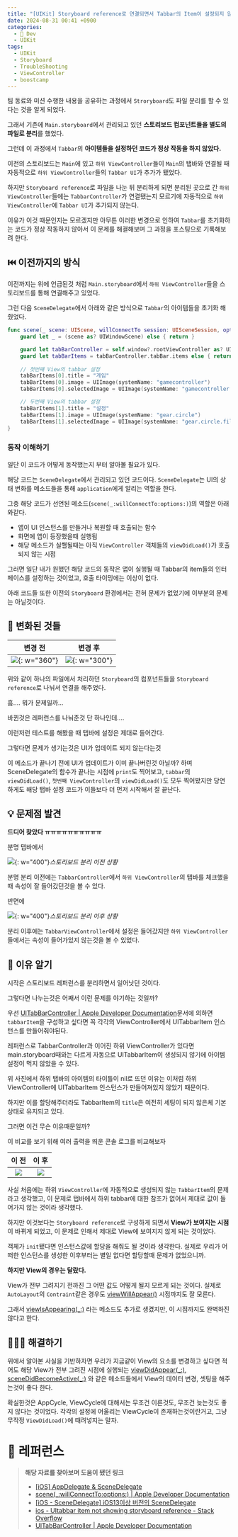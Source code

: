 ```yaml
---
title: "[UIKit] Storyboard reference로 연결되면서 Tabbar의 Item이 설정되지 않는 문제 해결하기"
date: 2024-08-31 00:41 +0900
categories:
  - 🍎 Dev
  - UIKit
tags:
  - UIKit
  - Storyboard
  - TroubleShooting
  - ViewController
  - boostcamp
---
```

팀 동료와 미션 수행한 내용을 공유하는 과정에서 `Stroryboard`도 파일 분리를 할 수 있다는 것을 알게 되었다.

그래서 기존에 `Main.storyboard`에서 관리되고 있던 **스토리보드 컴포넌트들을 별도의 파일로 분리**를 했었다.

그런데 이 과정에서 `Tabbar`의 **아이템들을 설정하던 코드가 정상 작동을 하지 않았다.**

이전의 스토리보드는 `Main`에 있고 `하위 ViewController`들이 `Main`의 탭바와 연결될 때 자동적으로 `하위 ViewController`들의 `Tabbar UI`가 추가가 됐었다. 

하지만 `Storyboard reference`로 파일을 나눈 뒤 분리하게 되면 분리된 곳으로 간 `하위 ViewController`들에는 `TabbarController`가 연결됐는지 모르기에 자동적으로 `하위 ViewController`에 `Tabbar UI`가 추가되지 않는다.

이유가 이것 때문인지는 모르겠지만 아무튼 이러한 변경으로 인하여 `Tabbar`를 초기화하는 코드가 정상 작동하지 않아서 이 문제를 해결해보며 그 과정을 포스팅으로 기록해보려 한다.

## ⏮️ 이전까지의 방식
이전까지는 위에 언급된것 처럼 `Main.storyboard`에서 `하위 ViewController`들을 스토리보드를 통해 연결해주고 있었다.

그런 다음 `SceneDelegate`에서 아래와 같은 방식으로 `Tabbar`의 아이템들을 초기화 해줬었다.
```swift
func scene(_ scene: UIScene, willConnectTo session: UISceneSession, options connectionOptions: UIScene.ConnectionOptions) {
	guard let _ = (scene as? UIWindowScene) else { return }

	guard let tabBarController = self.window?.rootViewController as? UITabBarController else { return }
	guard let tabBarItems = tabBarController.tabBar.items else { return }
	
	// 첫번째 View의 tabbar 설정
	tabBarItems[0].title = "게임"
	tabBarItems[0].image = UIImage(systemName: "gamecontroller")
	tabBarItems[0].selectedImage = UIImage(systemName: "gamecontroller.fill")

	// 두번째 View의 tabbar 설정
	tabBarItems[1].title = "설정"
	tabBarItems[1].image = UIImage(systemName: "gear.circle")
	tabBarItems[1].selectedImage = UIImage(systemName: "gear.circle.fill")
}
```

### 동작 이해하기
일단 이 코드가 어떻게 동작했는지 부터 알아볼 필요가 있다.

해당 코드는 `SceneDelegate`에서 관리되고 있던 코드이다. `SceneDelegate`는 UI의 상태 변화를 메소드들을 통해 `application`에게 알리는 역할을 한다. 

그중 해당 코드가 선언된 메소드(`scene(_:willConnectTo:options:)`)의 역할은 아래와같다.
- 앱이 UI 인스턴스를 만들거나 복원할 때 호출되는 함수
- 화면에 앱이 등장했을때 실행됨
- 해당 메소드가 실핼될때는 아직 `ViewController` 객체들의 `viewDidLoad()`가 호출되지 않는 시점

그러면 일단 내가 원했던 해당 코드의 동작은 앱이 실행될 때 Tabbar의 item들의 인터페이스를 설정하는 것이었고, 호출 타이밍에는 이상이 없다.

아래 코드들 또한 이전의 `Storyboard` 환경에서는 전혀 문제가 없었기에 이부분의 문제는 아닐것이다.
## 🔄 변화된 것들



|                          변경 전                           |                          변경 후                           |
| :-----------------------------------------------------: | :-----------------------------------------------------: |
| ![](assets/img/post/2024/08_31_이전_스토리보드.jpg){: w="360"} | ![](assets/img/post/2024/08_31_이후_스토리보드.jpg){: w="300"} |



위와 같이 하나의 파일에서 처리하던 `Storyboard`의 컴포넌트들을 `Storyboard reference`로 나눠서 연결을 해주었다.

흠.... 뭐가 문제일까...

바뀐것은 레퍼런스를 나눠준것 단 하나인데....

이런저런 테스트를 해봤을 때 탭바에 설정은 제대로 들어간다. 

그렇다면 문제가 생기는것은 UI가 업데이트 되지 않는다는것

이 메소드가 끝나기 전에 UI가 업데이트가 이미 끝나버린것 아닐까? 하며 SceneDelegate의 함수가 끝나는 시점에 `print`도 찍어보고, `tabbar`의 `viewDidLoad()`, `첫번째 ViewController`의 `viewDidLoad()`도 모두 찍어봤지만 당연하게도 해당 탭바 설정 코드가 이들보다 더 먼저 시작해서 잘 끝난다.

## 💡 문제점 발견
**드디어 찾았다 ㅠㅠㅠㅠㅠㅠㅠㅠㅠㅠ**

분명 탭바에서

![](assets/img/post/2024/08_31_스토리보드_분리_이전_탭바_설정.png){: w="400"}_스토리보드 분리 이전 상황_

분명 분리 이전에는 `TabbarController`에서 `하위 ViewController`의 탭바를 체크했을 때 속성이 잘 들어갔던것을 볼 수 있다. 

반면에




![](assets/img/post/2024/08_31_스토리보드_분리_이후_탭바_설정.png){: w="400"}_스토리보드 분리 이후 상황_


분리 이후에는 `TabbarViewController`에서 설정은 들어갔지만 `하위 ViewController`들에서는 속성이 들어가있지 않는것을 볼 수 있었다.

## 🤔 이유 알기
시작은 스토리보드 레퍼런스를 분리하면서 일어낫던 것이다.

그렇다면 나누는것은 어째서 이런 문제를 야기하는 것일까?

우선 [UITabBarController \| Apple Developer Documentation](https://developer.apple.com/documentation/uikit/uitabbarcontroller)문서에 의하면 `tabbarItem`을 구성하고 싶다면 꼭 각각의 ViewController에서 UITabbarItem 인스턴스를 만들어줘야된다. 

레퍼런스로 TabbarController과 이어진 하위 ViewController가 있다면 main.storyboard때와는 다르게 자동으로 UITabbarItem이 생성되지 않기에 아이템 설정이 먹지 않았을 수 있다. 

위 사진에서 하위 탭바의 아이템의 타이틀이 nil로 뜨던 이유는 이처럼 하위 ViewController에 UITabbarItem 인스턴스가 만들어져있지 않았기 때문이다.

하지만 이를 할당해주더라도 TabbarItem의 `title`은 여전히 세팅이 되지 않은체 기본상태로 유지되고 있다.

그러면 이건 무슨 이유때문일까?

이 비교를 보기 위해 여러 출력을 띄운 콘솔 로그를 비교해보자


|                     이 전                     |                     이 후                     |
| :-----------------------------------------: | :-----------------------------------------: |
| ![](assets/img/post/2024/08_31_이전_콘솔로그.png) | ![](assets/img/post/2024/08_31_이후_콘솔로그.png) |


사실 처음에는 하위 `ViewController`에 자동적으로 생성되지 않는 `TabbarItem`의 문제라고 생각했고, 이 문제로 탭바에서 하위 tabbar에 대한 참조가 없어서 제대로 값이 들어가지 않는 것이라 생각했다.

하지만 이것보다는 `Storyboard reference`로 구성하게 되면서 **View가 보여지는 시점**이 바뀌게 되었고, 이 문제로 인해서 제대로 View에 보여지지 않게 되는 것이었다.

객체가 `init`됐다면 인스턴스값에 할당을 해줘도 될 것이라 생각한다. 실제로 우리가 어떠한 인스턴스를 생성한 이후부터는 별일 없다면 할당할때 문제가 없었으니까.

**하지만 View의 경우는 달랐다.**

View가 전부 그려지기 전까진 그 어떤 값도 어떻게 될지 모르게 되는 것이다. 실제로 `AutoLayout`의 `Contraint`같은 경우도 [viewWillAppear()](https://developer.apple.com/documentation/appkit/nsviewcontroller/1434415-viewwillappear/) 시점까지도 잘 모른다.

그래서 [viewIsAppearing(_:)](https://developer.apple.com/documentation/uikit/uiviewcontroller/4195485-viewisappearing/) 라는 메소드도 추가로 생겼지만, 이 시점까지도 완벽하진 않다고 한다.

## 🧑🏻‍🔧 해결하기

위에서 알아본 사실을 기반하자면 우리가 지금같이 View의 요소를 변경하고 싶다면 적어도 해당 View가 전부 그려진 시점에 실행되는 [viewDidAppear(\_:)](https://developer.apple.com/documentation/uikit/uiviewcontroller/1621423-viewdidappear/), [sceneDidBecomeActive(_:)](https://developer.apple.com/documentation/uikit/uiscenedelegate/3197915-scenedidbecomeactive/) 와 같은 메소드들에서 View의 데이터 변경, 셋팅을 해주는것이 좋다 한다. 

확실한것은 AppCycle, ViewCycle에 대해서는 무조건 이른것도, 무조건 늦는것도 좋지 않다는 것이었다. 각각의 설정에 어울리는 ViewCycle이 존재하는것이란거고, 그냥 무작정 `ViewDidLoad()`에 때려넣지는 말자.



# 🔗 레퍼런스
> **해당 자료를 찾아보며 도움이 됐던 링크**
>- [[iOS] AppDelegate & SceneDelegate](https://sueaty.tistory.com/135)
>- [scene(_:willConnectTo:options:) \| Apple Developer Documentation](https://developer.apple.com/documentation/uikit/uiscenedelegate/3197914-scene)
>- [[iOS - SceneDelegate] iOS13이상 버전의 SceneDelegate](https://ios-development.tistory.com/53)
>- [ios - UItabbar item not showing storyboard reference - Stack Overflow](https://stackoverflow.com/questions/33754320/uitabbar-item-not-showing-storyboard-reference)
>- [UITabBarController \| Apple Developer Documentation](https://developer.apple.com/documentation/uikit/uitabbarcontroller)